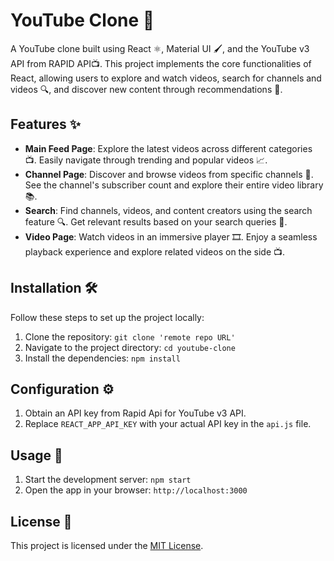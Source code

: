 # YouTube Clone 🎥

A YouTube clone built using React ⚛️, Material UI 🖌️, and the YouTube v3 API from RAPID API📺. This project implements the core functionalities of React, allowing users to explore and watch videos, search for channels and videos 🔍, and discover new content through recommendations 🎉.

## Features ✨

- **Main Feed Page**: Explore the latest videos across different categories 📺. Easily navigate through trending and popular videos 📈.
- **Channel Page**: Discover and browse videos from specific channels 🎥. See the channel's subscriber count and explore their entire video library 📚.
- **Search**: Find channels, videos, and content creators using the search feature 🔍. Get relevant results based on your search queries 🔎.
- **Video Page**: Watch videos in an immersive player 🎞️. Enjoy a seamless playback experience and explore related videos on the side 📺.

## Installation 🛠️

Follow these steps to set up the project locally:

1. Clone the repository: `git clone 'remote repo URL'`
2. Navigate to the project directory: `cd youtube-clone`
3. Install the dependencies: `npm install`

## Configuration ⚙️

1. Obtain an API key from Rapid Api for YouTube v3 API.
2. Replace `REACT_APP_API_KEY` with your actual API key in the `api.js` file.

## Usage 🚀

1. Start the development server: `npm start`
2. Open the app in your browser: `http://localhost:3000`

## License 📄

This project is licensed under the [MIT License](LICENSE).



